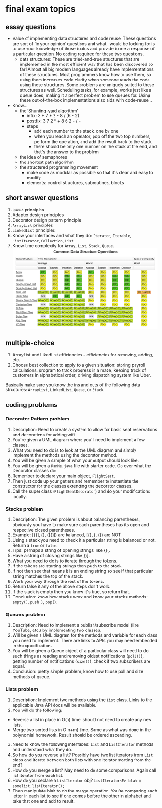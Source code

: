# final exam topics

## essay questions
- Value of implementing data structures and code reuse. These questions are sort of ‘in your opinion’ questions and what I would be looking for is to use your knowledge of those topics and provide to me a response of a particular question. No coding required for those two questions.
    - data structures: These are tried-and-true structures that are implemented in the most efficient way that has been discovered so far! Almost all big modern languages already have implementations of these structures. Most programmers know how to use them, so using them increases code clarity when someone reads the code using these structures. Some problems are uniquely suited to these structures as well. Scheduling tasks, for example, works just like a queue does, making it a perfect problem to use queues for. Using these out-of-the-box implementations also aids with code-reuse...
- Know...
    - the ‘Shunting-yard algorithm’
        - infix: 3 + 7 * 2 - 8 / (6 - 2)
        - postfix: 3 7 2 * + 8 6 2 - / -
        - steps
            - add each number to the stack, one by one
            - when you reach an operator, pop off the two top numbers, perform the operation, and add the result back to the stack
            - there should be only one number on the stack at the end, and that's the answer to the problem
    - the idea of semaphores
    - the shortest path algorithm
    - the structured programming movement
        - make code as modular as possible so that it's clear and easy to modify
        - elements: control structures, subroutines, blocks

## short answer questions
1) `Queue` principles
2) Adapter design principles
3) Decorator design pattern principle
4) `ArrayList` principles
5) `LinkedList` principles
6) Know your interfaces and what they do: `Iterator`, `Iterable`, `ListIterator`, `Collection`, `List`.
7) Know time complexity for `Array`, `List`, `Stack`, `Queue`.
![time complexity](complexity.png)

## multiple-choice
1) ArrayList and LikedList efficiencies - efficiencies for removing, adding, etc.
2) Choose best collection to apply to a given situation: storing payroll calculations, program to track progress in a maze, keeping track of customers in alphabetical order, driving dispatching system like Uber.

Basically make sure you know the ins and outs of the following data structures: `ArrayList`, `LinkedList`, `Queue`, or `Stack`.

## coding problems

### Decorator Pattern problem
1) Description: Need to create a system to allow for basic seat reservations and decorations for adding wifi.
2) You're given a UML diagram where you'll need to implement a few classes.
3) What you need to do is to look at the UML diagram and simply implement the methods using the decorator method.
4) You will be given a sample of what your output should look like.
5) You will be given a `RunMe.java` file with starter code.
Go over what the Decorator classes do:
1) Remember to declare your main object, `FlightSeat`.
2) Then just code up your getters and remember to instantiate the constructor for the classes extending the decorator classes.
3) Call the super class (`FlightSeatDecorator`) and do your modifications locally.

### Stacks problem
1) Description: The given problem is about balancing parentheses, obviously you have to make sure each parentheses has its open and respective closed parentheses.
2) Example: [{}], {}, ([{}]) are balanced, [{}, {, ({) are NOT.
3) Using a stack you need to check if a particular string is balanced or not. Return a `true` or `false`.
4) Tips: perhaps a string of opening strings, like {({.
5) Have a string of closing strings like })].
6) What you need to do is to iterate through the tokens.
7) If the tokens are starting strings then push to the stack.
8) If not then see that means it is an ending string so see if that particular string matches the top of the stack.
9) Work your way through the rest of the tokens.
10) Return false if any of the above steps don't work.
11) If the stack is empty then you know it's true, so return that.
12) Conclusion: know how stacks work and know your stacks methods: `empty()`, `push()`, `pop()`.

### Queues problem
1) Description: Need to implement a publish/subscribe model (like YouTube, etc.) by implementing two classes.
2) Will be given a UML diagram for the methods and variable for each class you need to implement. There are links to APIs you may need embedded in the specification.
3) You will be given a Queue object of a particular class will need to do such things as reading and removing oldest notifications (`poll()`), getting number of notifications (`size()`),
check if two subscribers are equal.
4) Conclusion: pretty simple problem, know how to use poll and size methods of queue.

### Lists problem
1) Description: Implement two methods using the `List` class. Links to the applicable Java API docs will be available.
2) You will do the following:
- Reverse a list in place in O(n) time, should not need to create any new lists.
- Merge two sorted lists in O(n+m) time. Same as what was done in the polynomial homework. Result should be ordered ascending.
3) Need to know the following interfaces: `List` and `ListIterator` methods and understand what they do.
3) So how do you reverse a list? Possibly have two list iterators from `List` class and iterate between both lists with one iterator starting from the end?
4) How do you merge a list? May need to do some comparisons. Again call list iterator from each list.
5) How do you declare a `ListIterator` obj? `ListIterator<E> blah = somelist.listIterator();`
6) Then manipulate blah to do the merge operation. You're comparing each letter in each list to see if one comes before the other in alphabet and take that one and add to result.
